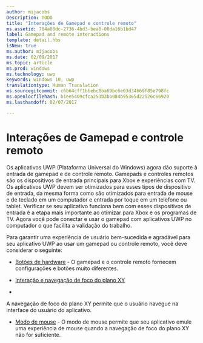 ```yaml
---
author: mijacobs
Description: TODO
title: "Interações de Gamepad e controle remoto"
ms.assetid: 784a08dc-2736-4bd3-bea0-08da16b1bd47
label: Gamepad and remote interactions
template: detail.hbs
isNew: true
ms.author: mijacobs
ms.date: 02/08/2017
ms.topic: article
ms.prod: windows
ms.technology: uwp
keywords: windows 10, uwp
translationtype: Human Translation
ms.sourcegitcommit: c6b64cff1bbebc8ba69bc6e03d34b69f85e798fc
ms.openlocfilehash: b1ee5409cfca253b3bb084b95365d22526c66920
ms.lasthandoff: 02/07/2017

---
```


# <a name="gamepad-and-remote-control-interactions"></a>Interações de Gamepad e controle remoto

Os aplicativos UWP (Plataforma Universal do Windows) agora dão suporte à entrada de gamepad e de controle remoto. Gamepads e controles remotos são os dispositivos de entrada principais para Xbox e experiências com TV. Os aplicativos UWP devem ser otimizados para esses tipos de dispositivo de entrada, da mesma forma como são otimizados para entrada de mouse e de teclado em um computador e entrada por toque em um telefone ou tablet. Verificar se seu aplicativo funciona bem com esses dispositivos de entrada é a etapa mais importante ao otimizar para Xbox e os programas de TV.
Agora você pode conectar e usar o gamepad com aplicativos UWP no computador o que facilita a validação do trabalho.

Para garantir uma experiência de usuário bem-sucedida e agradável para seu aplicativo UWP ao usar um gamepad ou controle remoto, você deve considerar o seguinte:

* [Botões de hardware](designing-for-tv.md#hardware-buttons) -
O gamepad e o controle remoto fornecem configurações e botões muito diferentes.

* [Interação e navegação de foco do plano XY](designing-for-tv.md#xy-focus-navigation-and-interaction)
 -
A navegação de foco do plano XY permite que o usuário navegue na interface do usuário do aplicativo.

* [Modo de mouse](designing-for-tv.md#mouse-mode) -
O modo de mouse permite que seu aplicativo emule uma experiência de mouse quando a navegação de foco do plano XY não for suficiente.


